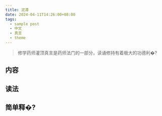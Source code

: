 ```yaml
---
title: 泥潭
date: 2024-04-11T14:26:00+08:00
tags:
  - sample post
  - 中文
  - 真言
  - theme
---
```


> 修学药师灌顶真言是药师法门的一部分，读诵修持有着极大的功德利�?

## 内容
## 读法
## 简单释�?

